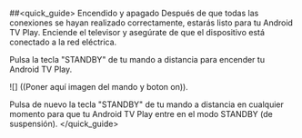 ##<quick_guide> Encendido y apagado
Después de que todas las conexiones se hayan realizado correctamente, estarás listo para tu Android TV Play. Enciende el televisor y asegúrate de que el dispositivo está conectado a la red eléctrica. 

Pulsa la tecla "STANDBY" de tu mando a distancia para encender tu Android TV Play.

![] ((Poner aquí imagen del mando y boton on)).

Pulsa de nuevo la tecla "STANDBY" de tu mando a distancia en cualquier momento para que tu Android TV Play entre en el modo STANDBY (de suspensión).
</quick_guide>
